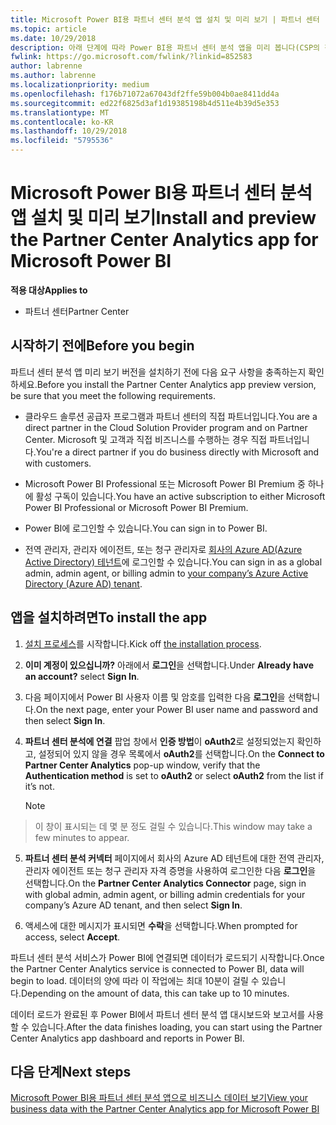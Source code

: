```yaml
---
title: Microsoft Power BI용 파트너 센터 분석 앱 설치 및 미리 보기 | 파트너 센터
ms.topic: article
ms.date: 10/29/2018
description: 아래 단계에 따라 Power BI용 파트너 센터 분석 앱을 미리 봅니다(CSP의 직접 파트너용).b
fwlink: https://go.microsoft.com/fwlink/?linkid=852583
author: labrenne
ms.author: labrenne
ms.localizationpriority: medium
ms.openlocfilehash: f176b71072a67043df2ffe59b004b0ae8411dd4a
ms.sourcegitcommit: ed22f6825d3af1d19385198b4d511e4b39d5e353
ms.translationtype: MT
ms.contentlocale: ko-KR
ms.lasthandoff: 10/29/2018
ms.locfileid: "5795536"
---
```

# <a name="install-and-preview-the-partner-center-analytics-app-for-microsoft-power-bi"></a><span data-ttu-id="1135e-103">Microsoft Power BI용 파트너 센터 분석 앱 설치 및 미리 보기</span><span class="sxs-lookup"><span data-stu-id="1135e-103">Install and preview the Partner Center Analytics app for Microsoft Power BI</span></span>

**<span data-ttu-id="1135e-104">적용 대상</span><span class="sxs-lookup"><span data-stu-id="1135e-104">Applies to</span></span>**

-   <span data-ttu-id="1135e-105">파트너 센터</span><span class="sxs-lookup"><span data-stu-id="1135e-105">Partner Center</span></span>

## <a name="before-you-begin"></a><span data-ttu-id="1135e-106">시작하기 전에</span><span class="sxs-lookup"><span data-stu-id="1135e-106">Before you begin</span></span>

<span data-ttu-id="1135e-107">파트너 센터 분석 앱 미리 보기 버전을 설치하기 전에 다음 요구 사항을 충족하는지 확인하세요.</span><span class="sxs-lookup"><span data-stu-id="1135e-107">Before you install the Partner Center Analytics app preview version, be sure that you meet the following requirements.</span></span>

-   <span data-ttu-id="1135e-108">클라우드 솔루션 공급자 프로그램과 파트너 센터의 직접 파트너입니다.</span><span class="sxs-lookup"><span data-stu-id="1135e-108">You are a direct partner in the Cloud Solution Provider program and on Partner Center.</span></span> <span data-ttu-id="1135e-109">Microsoft 및 고객과 직접 비즈니스를 수행하는 경우 직접 파트너입니다.</span><span class="sxs-lookup"><span data-stu-id="1135e-109">You're a direct partner if you do business directly with Microsoft and with customers.</span></span>

-   <span data-ttu-id="1135e-110">Microsoft Power BI Professional 또는 Microsoft Power BI Premium 중 하나에 활성 구독이 있습니다.</span><span class="sxs-lookup"><span data-stu-id="1135e-110">You have an active subscription to either Microsoft Power BI Professional or Microsoft Power BI Premium.</span></span>

-   <span data-ttu-id="1135e-111">Power BI에 로그인할 수 있습니다.</span><span class="sxs-lookup"><span data-stu-id="1135e-111">You can sign in to Power BI.</span></span>

-   <span data-ttu-id="1135e-112">전역 관리자, 관리자 에이전트, 또는 청구 관리자로 [회사의 Azure AD(Azure Active Directory) 테넌트](azure-active-directory-tenants-and-partner-center.md)에 로그인할 수 있습니다.</span><span class="sxs-lookup"><span data-stu-id="1135e-112">You can sign in as a global admin, admin agent, or billing admin to [your company’s Azure Active Directory (Azure AD) tenant](azure-active-directory-tenants-and-partner-center.md).</span></span>

## <a name="to-install-the-app"></a><span data-ttu-id="1135e-113">앱을 설치하려면</span><span class="sxs-lookup"><span data-stu-id="1135e-113">To install the app</span></span>

1. <span data-ttu-id="1135e-114">[설치 프로세스](https://app.powerbi.com/getdata/services/partneranalytics?cpcode=PartnerCenterAnalytics&getDataForceConnect=true&alwaysPromptForContentProviderCreds=true)를 시작합니다.</span><span class="sxs-lookup"><span data-stu-id="1135e-114">Kick off [the installation process](https://app.powerbi.com/getdata/services/partneranalytics?cpcode=PartnerCenterAnalytics&getDataForceConnect=true&alwaysPromptForContentProviderCreds=true).</span></span>

2. <span data-ttu-id="1135e-115">**이미 계정이 있으십니까?** 아래에서 **로그인**을 선택합니다.</span><span class="sxs-lookup"><span data-stu-id="1135e-115">Under **Already have an account?** select **Sign In**.</span></span> 

3.  <span data-ttu-id="1135e-116">다음 페이지에서 Power BI 사용자 이름 및 암호를 입력한 다음 **로그인**을 선택합니다.</span><span class="sxs-lookup"><span data-stu-id="1135e-116">On the next page, enter your Power BI user name and password and then select **Sign In**.</span></span> 

4.  <span data-ttu-id="1135e-117">**파트너 센터 분석에 연결** 팝업 창에서 **인증 방법**이 **oAuth2**로 설정되었는지 확인하고, 설정되어 있지 않을 경우 목록에서 **oAuth2**를 선택합니다.</span><span class="sxs-lookup"><span data-stu-id="1135e-117">On the **Connect to Partner Center Analytics** pop-up window, verify that the **Authentication method** is set to **oAuth2** or select **oAuth2** from the list if it’s not.</span></span> 

    > [!NOTE]  
>  <span data-ttu-id="1135e-118">이 창이 표시되는 데 몇 분 정도 걸릴 수 있습니다.</span><span class="sxs-lookup"><span data-stu-id="1135e-118">This window may take a few minutes to appear.</span></span>

5.  <span data-ttu-id="1135e-119">**파트너 센터 분석 커넥터** 페이지에서 회사의 Azure AD 테넌트에 대한 전역 관리자, 관리자 에이전트 또는 청구 관리자 자격 증명을 사용하여 로그인한 다음 **로그인**을 선택합니다.</span><span class="sxs-lookup"><span data-stu-id="1135e-119">On the **Partner Center Analytics Connector** page, sign in with global admin, admin agent, or billing admin credentials for your company’s Azure AD tenant, and then select **Sign In**.</span></span>
 
6.  <span data-ttu-id="1135e-120">액세스에 대한 메시지가 표시되면 **수락**을 선택합니다.</span><span class="sxs-lookup"><span data-stu-id="1135e-120">When prompted for access, select **Accept**.</span></span> 

<span data-ttu-id="1135e-121">파트너 센터 분석 서비스가 Power BI에 연결되면 데이터가 로드되기 시작합니다.</span><span class="sxs-lookup"><span data-stu-id="1135e-121">Once the Partner Center Analytics service is connected to Power BI, data will begin to load.</span></span> <span data-ttu-id="1135e-122">데이터의 양에 따라 이 작업에는 최대 10분이 걸릴 수 있습니다.</span><span class="sxs-lookup"><span data-stu-id="1135e-122">Depending on the amount of data, this can take up to 10 minutes.</span></span> 

<span data-ttu-id="1135e-123">데이터 로드가 완료된 후 Power BI에서 파트너 센터 분석 앱 대시보드와 보고서를 사용할 수 있습니다.</span><span class="sxs-lookup"><span data-stu-id="1135e-123">After the data finishes loading, you can start using the Partner Center Analytics app dashboard and reports in Power BI.</span></span>

## <a name="next-steps"></a><span data-ttu-id="1135e-124">다음 단계</span><span class="sxs-lookup"><span data-stu-id="1135e-124">Next steps</span></span>

[<span data-ttu-id="1135e-125">Microsoft Power BI용 파트너 센터 분석 앱으로 비즈니스 데이터 보기</span><span class="sxs-lookup"><span data-stu-id="1135e-125">View your business data with the Partner Center Analytics app for Microsoft Power BI</span></span>](power-bi-app-for-direct-partners-use.md)
